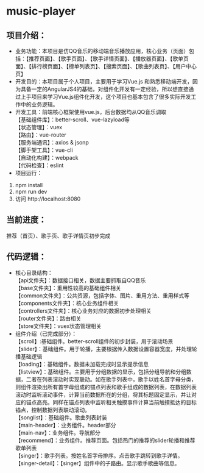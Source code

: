 # music-player
## 项目介绍：
- 业务功能：本项目是仿QQ音乐的移动端音乐播放应用，核心业务（页面）包括：【推荐页面】、【歌手页面】、【歌手详情页面】、【播放器页面】、【歌单页面】、【排行榜页面】、【榜单列表页】、【搜索页面】、【歌曲列表页】、【用户中心页】
- 开发目的：本项目属于个人项目，主要用于学习Vue.js 和熟悉移动端开发，因为具备一定的AngularJS4的基础，对组件化开发有一定经验，所以想直接通过上手项目来学习Vue.js组件化开发，这个项目也基本包含了很多实际开发工作中的业务逻辑。
- 开发工具：前端核心框架使用vue.js，后台数据均从QQ音乐调取</br>
【基础组件库】：better-scroll、vue-lazyload等</br>
【状态管理】：vuex</br>
【路由】：vue-router</br>
【服务端通讯】：axios & jsonp</br>
【脚手架工具】：vue-cli</br>
【自动化构建】：webpack</br>
【代码检查】：eslint</br>
- 项目运行：
1. npm install
2. npm run dev
3. 访问 http://localhost:8080
## 当前进度：
推荐（首页）、歌手页、歌手详情页初步完成
## 代码逻辑：
- 核心目录结构：</br>
【api文件夹】：数据接口相关，数据主要抓取自QQ音乐</br>
【base文件夹】：重用性较高的基础组件相关</br>
【common文件夹】：公共资源，包括字体、图片、重用方法、重用样式等</br>
【components文件夹】：核心业务组件相关</br>
【controllers文件夹】：核心业务对应的数据初步处理相关</br>
【router文件夹】：路由相关</br>
【store文件夹】：vuex状态管理相关</br>
- 组件介绍（已完成部分）：</br>
【scroll】:基础组件。better-scroll组件的初步封装，用于滚动场景</br>
【slider】：基础组件。用于轮播，主要根据传入数据设置容器宽度，并处理轮播基础逻辑</br>
【loading】：基础组件。数据未加载完成时显示提示信息</br>
【listview】：基础组件。主要用于分组数据的显示，包括分组导航和分组数据，二者在列表滚动时实现联动。如在歌手列表中，歌手以姓名首字母分类，则组件渲染出所有首字母组成的锚点列表和歌手组成的数据列表，在数据列表滚动时监听滚动事件，计算当前数据所在的分组，将其标题固定显示，并让对应的锚点高亮。同样在锚点列表中监听相关触摸事件计算当前触摸抵达的目标锚点，控制数据列表联动滚动。</br>
【songlist】：基础组件。歌曲列表封装</br>
【main-header】：业务组件。header部分</br>
【main-nav】：业务组件。导航部分</br>
【recommend】：业务组件。推荐页面。包括热门的推荐的slider轮播和推荐歌单列表</br>
【singer】：歌手列表。按姓名首字母排序。点击歌手跳转到歌手详情。</br>
【singer-detail】：【singer】组件中的子路由。显示歌手歌曲等信息。</br>
